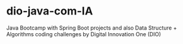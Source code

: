 # dio-java-com-IA
Java Bootcamp with Spring Boot projects and also Data Structure + Algorithms coding challenges by Digital Innovation One (DIO)
